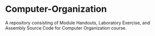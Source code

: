 # Computer-Organization
A repository consisting of Module Handouts, Laboratory Exercise, and Assembly Source Code for Computer Organization course.
